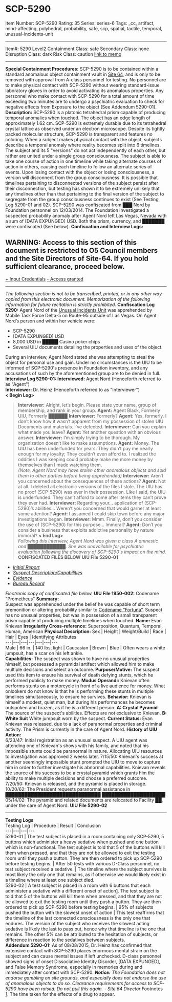 # SCP-5290
Item Number: SCP-5290
Rating: 35
Series: series-6
Tags: _cc, artifact, mind-affecting, polyhedral, probability, safe, scp, spatial, tactile, temporal, unusual-incidents-unit

---

Item#: 5290
Level2
Containment Class:
safe
Secondary Class:
none
Disruption Class:
dark
Risk Class:
caution
[link to memo](/classification-committee-memo)  

* * *
**Special Containment Procedures:** SCP-5290 is to be contained within a standard anomalous object containment vault in [Site 64](http://www.scp-wiki.net/secure-facility-dossier-site-64), and is only to be removed with approval from A-class personnel for testing. No personnel are to make physical contact with SCP-5290 without wearing standard-issue laboratory gloves in order to avoid activating its anomalous properties. Any personnel who make contact with SCP-5290 for a total amount of time exceeding two minutes are to undergo a psychiatric evaluation to check for negative effects from Exposure to the object (See Addendum 5290-01).
**Description:** SCP-5290 is a platonic tetrahedral prism capable of producing temporal anomalies when touched. The object has an edge length of approximately 1.62 cm. SCP-5290 is extremely durable due to its tetrahedral crystal lattice as observed under an electron microscope. Despite its tightly packed molecular structure, SCP-5290 is transparent and features no coloring.
When a subject makes physical contact with the object, subjects describe a temporal anomaly where reality becomes split into 6 timelines. The subject and its 5 "versions" do not act independently of each other, but rather are united under a single group consciousness. The subject is able to take one course of action in one timeline while taking alternate courses of action in others, causing each timeline to follow an alternate series of events.
Upon losing contact with the object or losing consciousness, a version will disconnect from the group consciousness. It is possible that timelines pertaining to disconnected versions of the subject persist after their disconnection, but testing has shown it to be extremely unlikely that any timelines other than that pertaining to the final version of the subject to segregate from the group consciousness continues to exist (See Testing Log 5290-01 and 02).
SCP-5290 was confiscated from ███ Nord by Foundation personnel on 12/03/2014. The Foundation investigated a suspected probability anomaly after Agent Nord left Las Vegas, Nevada with a sum of [DATA EXPUNGED] USD. Both the prism, currency, and ███████ were confiscated (See below).
**Confiscation and Interview Logs:**  

## WARNING: Access to this section of this document is restricted to O5 Council members and the Site Directors of Site-64. If you hold sufficient clearance, proceed below.
[\+ Input Credentials](javascript:;)
[\- Access granted](javascript:;)
* * *
_The following section is not to be transcribed, printed, or in any other way copied from this electronic document. Memorization of the following information for future recitation is strictly prohibited._
**Confiscation Log 5290:** Agent Nord of the [Unusual Incidents Unit](/unusual-incidents-unit-hub) was apprehended by Mobile Task Force Delta-5 on Route-95 outside of Las Vegas. On Agent Nord’s person and within her vehicle were:
  * SCP-5290
  * [DATA EXPUNGED] USD
  * 8,000 USD in █████ Casino poker chips
  * Several UIU documents detailing the properties and uses of the object.

During an interview, Agent Nord stated she was attempting to steal the object for personal use and gain. Under no circumstances is the UIU to be informed of SCP-5290's presence in Foundation inventory, and any accusations of such by the aforementioned group are to be denied in full.
**Interview Log 5290-01:**
**Interviewed:** Agent Nord (Henceforth referred to as "Agent")  
**Interviewer:** Dr. Heinz (Henceforth referred to as "Interviewer")  
**< Begin Log>**
> **Interviewer:** Alright, let’s begin. Please state your name, group of membership, and rank in your group.
> **Agent:** Agent Black, Formerly UIU, Formerly ██████
> **Interviewer:** Formerly?
> **Agent:** Yes, formerly. I don’t know how it wasn’t apparent from my possession of stolen UIU Documents and materials. I’ve defected.
> **Interviewer:** Can you explain what made you leave?
> **Agent:** Yet another question with an obvious answer.
> **Interviewer:** I’m simply trying to be thorough. My organization doesn’t like to make assumptions.
> **Agent:** Money. The UIU has been underfunded for years. They didn’t pay me nearly enough for my loyalty; They couldn’t even afford to. I realized the oddities I was keeping could probably make me more money by themselves than I made watching them.  
>  _(Note, Agent Nord may have stolen other anomalous objects and sold them to other parties before being apprehended)_
> **Interviewer:** Aren’t you concerned about the consequences of these actions?
> **Agent:** Not at all. I deleted all electronic versions of the files I stole. The UIU has no proof (SCP-5290) was ever in their possession. Like I said, the UIU is underfunded. They can’t afford to come after items they can’t prove they ever had.
> **Interviewer:** Regarding your… application of (SCP-5290)’s abilities… Weren’t you concerned that would garner at least some attention?
> **Agent:** I assumed I could skip town before any major investigations began.
> **Interviewer:** Mmm. Finally, don’t you consider the use of (SCP-5290) for this purpose… Immoral?
> **Agent:** Don’t you consider a business that exploits addictive personality by nature immoral?
**< End Log>**  
_Following this interview, Agent Nord was given a class A amnestic and ████████████. She was unavailable for psychiatric evaluation following the discovery of SCP-5290's impact on the mind._
**CONFISCATED FILES BELOW**
**UIU File 5290-01**  

  * [_Initial Report_](javascript:;)
  * [_Suspect Description/Capabilities_](javascript:;)
  * [_Evidence_](javascript:;)
  * [_Bureau Record_](javascript:;)

_Electronic copy of confiscated file below._
**UIU File 1950-002:** Codename "Prometheus"
**Summary:**  
Suspect was apprehended under the belief he was capable of short term premonition or altering probability similar to [Codename “Fortuna”](http://www.scp-wiki.net/uiu-file-1933-001). Suspect has no unusual properties, but was in possession of a small transparent prism capable of producing multiple timelines when touched.
**Name:** Evan Knievan
**Irregularity Cross-reference:** Superposition, Quantum, Temporal, Human, American
**Physical Description:**
Sex | Height | Weight/Build | Race | Hair | Eyes | Identifying Attributes  
---|---|---|---|---|---|---  
Male | 66 in. | 140 lbs, light | Caucasian | Brown | Blue | Often wears a white jumpsuit, has a scar on his left ankle.  
**Capabilities:** The suspect was shown to have no unusual properties himself, but possessed a pyramidal artifact which allowed him to make multiple decisions and select an outcome.
**Purpose/Motive:** The suspect used this item to ensure his survival of death defying stunts, which he performed publicly to make money.
**Modus Operandi:** Knievan often performs stunts on a motorcycle in front of a live audience for money. What onlookers do not know is that he is performing these stunts in multiple timelines simultaneously, to ensure he survives.
**Behavior:** Knievan is himself a modest, quiet man, but during his performances he becomes outspoken and brazen, as if he is a different person.
**A: Crystal Pyramid** The source of the suspect's abilities. Effects are not exclusive to Knievan.
**B: White Suit** White jumpsuit worn by the suspect.
**Current Status:** Evan Knievan was released, due to a lack of paranormal properties and criminal activity. The Prism is currently in the care of Agent Nord.
**History of UIU Action:**  
6/23/47: Initial registration as an unusual suspect. A UIU agent was attending one of Knievan's shows with his family, and noted that his impossible stunts could be paranormal in nature. Allocating UIU resources to investigation was approved 2 weeks later.
7/15/50: Knievan's success at another seemingly impossible stunt prompted the UIU to move to capture him in order to further investigate his abnormal capabilities. Knievan reveals the source of his success to be a crystal pyramid which grants him the ability to make multiple decisions and choose a preferred outcome.
7/20/50: Knievan is released, and the pyramid is placed in storage.
10/20/62: The President requests paranormal assistance in ██████████████████████████████ ████████████████████
05/14/02: The pyramid and related documents are relocated to Facility ██, under the care of Agent Nord.
**UIU File 5290-02**
* * *
  
**Testing Logs**  
Testing Log | Procedure | Result | Conclusion  
---|---|---|---  
5290-01 | The test subject is placed in a room containing only SCP-5290, 5 buttons which administer a heavy sedative when pushed and one button which is non-functional. The test subject is told that 5 of the buttons will kill them when pressed, and that they are not be allowed to exit the testing room until they push a button. They are then ordered to pick up SCP-5290 before testing begins. | After 50 tests with various D-Class personnel, no test subject received a sedative. | The timeline where the subject survives is most likely the only one that remains, as if otherwise we would likely exist in a timeline where at least one subject died.  
5290-02 | A test subject is placed in a room with 6 buttons that each administer a sedative with a different onset of action[1](javascript:;). The test subject is told that 5 of the buttons will kill them when pressed, and that they are not be allowed to exit the testing room until they push a button. They are then ordered to pick up SCP-5290 before testing begins. | 95% of subjects pushed the button with the slowest onset of action | This test reaffirms that the timeline of the last connected consciousness is the only one that endures. The version of the subject who receives the slowest acting sedative is likely the last to pass out, hence why that timeline is the one that remains. The other 5% can be attributed to the hesitation of subjects, or difference in reaction to the sedatives between subjects.  
**Addendum 5290-01:** As of 08/08/2015, Dr. Heinz has confirmed that extensive contact with SCP-5290 places enormous mental strain on the subject and can cause mental issues if left unchecked. D-class personnel showed signs of onset Dissociative Identity Disorder, [DATA EXPUNGED], and False Memory Syndrome, especially in memories during and immediately after contact with SCP-5290.
_**Notice:** The Foundation does not endorse gambling on site grounds, and especially does not endorse the use of anomalous objects to do so. Clearance requirements for access to SCP-5290 have been raised. Do not pull this again. - Site 64 Director_
Footnotes
[1](javascript:;). The time taken for the effects of a drug to appear.